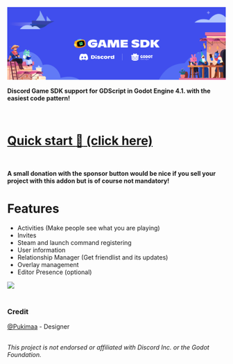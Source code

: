 <img src="/project/assets/Banner.svg" alt="Project Banner" />

**Discord Game SDK support for GDScript in Godot Engine 4.1. with the easiest code pattern!**<br><br>
<br />
# [Quick start :rocket: (click here)](https://github.com/vaporvee/discord-sdk-godot/wiki)
<br />

**A small donation with the sponsor button would be nice if you sell your project with this addon but is of course not mandatory!**

# Features
- Activities (Make people see what you are playing)
- Invites
- Steam and launch command registering
- User information
- Relationship Manager (Get friendlist and its updates)
- Overlay management
- Editor Presence (optional)
<img width="600px" src="https://raw.githubusercontent.com/vaporvee/discord-sdk-godot/main/project/assets/GodotEditorPresenceBanner.png">
<br />

<br />

### Credit
[@Pukimaa](https://github.com/pukimaa) - Designer<br>
<br />

*This project is not endorsed or affiliated with Discord Inc. or the Godot Foundation.*
